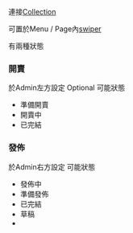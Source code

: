 
連接[Collection](Collection.md)

可置於Menu / Page內[swiper](Campaign%20Swiper.md)

有兩種狀態

### 開賣

於Admin左方設定
Optional
可能狀態
 - 準備開賣
 - 開賣中
 - 已完結
### 發佈

於Admin右方設定
可能狀態
 - 發佈中
 - 準備發佈
 - 已完結
 - 草稿
 - 